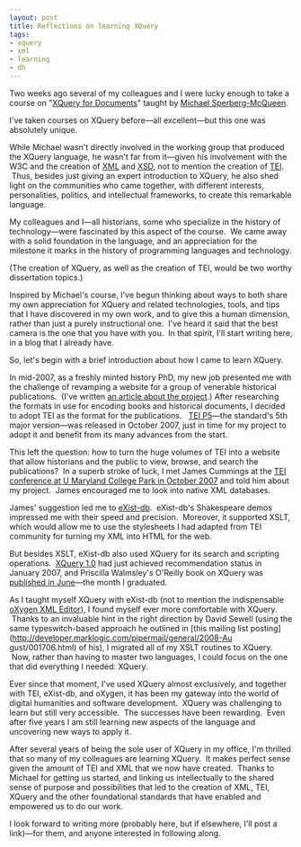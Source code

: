 ```yaml
---
layout: post
title: Reflections on learning XQuery
tags:
- xquery
- xml
- learning
- dh
---
```

Two weeks ago several of my colleagues and I were lucky enough to take a
course on "[XQuery for
Documents](http://www.blackmesatech.com/2013/04/xquery/)" taught by [Michael
Sperberg-McQueen](http://cmsmcq.com/).

I've taken courses on XQuery before—all excellent—but this one was absolutely
unique.

While Michael wasn't directly involved in the working group that produced the
XQuery language, he wasn't far from it—given his involvement with the W3C and
the creation of [XML](http://www.w3.org/TR/REC-xml/) and
[XSD](http://www.w3.org/TR/xmlschema11-1/), not to mention the creation of
[TEI](http://www.tei-c.org/).  Thus, besides just giving an expert
introduction to XQuery, he also shed light on the communities who came
together, with different interests, personalities, politics, and intellectual
frameworks, to create this remarkable language.

My colleagues and I—all historians, some who specialize in the history of
technology—were fascinated by this aspect of the course.  We came away with a
solid foundation in the language, and an appreciation for the milestone it
marks in the history of programming languages and technology.

(The creation of XQuery, as well as the creation of TEI, would be two worthy
dissertation topics.)

Inspired by Michael's course, I've begun thinking about ways to both share my
own appreciation for XQuery and related technologies, tools, and tips that I
have discovered in my own work, and to give this a human dimension, rather
than just a purely instructional one.  I've heard it said that the best camera
is the one that you have with you.  In that spirit, I'll start writing here,
in a blog that I already have.

So, let's begin with a brief introduction about how I came to learn XQuery.

In mid-2007, as a freshly minted history PhD, my new job presented me with the
challenge of revamping a website for a group of venerable historical
publications.  (I've written [an article about the
project](https://letterpress.uchicago.edu/index.php/jdhcs/article/view/80).)
After researching the formats in use for encoding books and historical
documents, I decided to adopt TEI as the format for the publications.   [TEI
P5](http://www.tei-c.org/Guidelines/P5/)—the standard's 5th major version—was
released in October 2007, just in time for my project to adopt it and benefit
from its many advances from the start.

This left the question: how to turn the huge volumes of TEI into a website
that allow historians and the public to view, browse, and search the
publications?  In a superb stroke of luck, I met James Cummings at the [TEI
conference at U Maryland College Park in October
2007](http://www.tei-c.org/Membership/Meetings/2007/) and told him about my
project.  James encouraged me to look into native XML databases.

James' suggestion led me to [eXist-db](http://exist-db.org/).  eXist-db's
Shakespeare demos impressed me with their speed and precision.  Moreover, it
supported XSLT, which would allow me to use the stylesheets I had adapted from
TEI community for turning my XML into HTML for the web.

But besides XSLT, eXist-db also used XQuery for its search and scripting
operations.  [XQuery 1.0](http://www.w3.org/TR/xquery/) had just achieved
recommendation status in January 2007, and Priscilla Walmsley's O'Reilly book
on XQuery was [published in
June](http://shop.oreilly.com/product/9780596006341.do)—the month I graduated.

As I taught myself XQuery with eXist-db (not to mention the indispensable
[oXygen XML Editor](http://oxygenxml.com/)), I found myself ever more
comfortable with XQuery.  Thanks to an invaluable hint in the right direction
by David Sewell (using the same typeswitch-based approach he outlined in [this
mailing list posting](http://developer.marklogic.com/pipermail/general/2008-Au
gust/001706.html) of his), I migrated all of my XSLT routines to XQuery.  Now,
rather than having to master two languages, I could focus on the one that did
everything I needed: XQuery.

Ever since that moment, I've used XQuery almost exclusively, and together with
TEI, eXist-db, and oXygen, it has been my gateway into the world of digital
humanities and software development.  XQuery was challenging to learn but
still very accessible.  The successes have been rewarding.  Even after five
years I am still learning new aspects of the language and uncovering new ways
to apply it.

After several years of being the sole user of XQuery in my office, I'm
thrilled that so many of my colleagues are learning XQuery.  It makes perfect
sense given the amount of TEI and XML that we now have created.  Thanks to
Michael for getting us started, and linking us intellectually to the shared
sense of purpose and possibilities that led to the creation of XML, TEI,
XQuery and the other foundational standards that have enabled and empowered us
to do our work.

I look forward to writing more (probably here, but if elsewhere, I'll post a
link)—for them, and anyone interested in following along.
